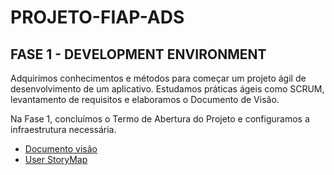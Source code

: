 # PROJETO-FIAP-ADS

## FASE 1 - DEVELOPMENT ENVIRONMENT 

Adquirimos conhecimentos e métodos para começar um projeto ágil de desenvolvimento de um aplicativo. Estudamos práticas ágeis como SCRUM, levantamento de requisitos e elaboramos o Documento de Visão. 

Na Fase 1, concluímos o Termo de Abertura do Projeto e configuramos a infraestrutura necessária. 

- [Documento visão](Fase1%20Atividades/Fase%201%20-%20Documento%20Vis%C3%A3o.pdf)
- [User StoryMap](Fase1%20Atividades/Fase%201%20-%20StoryMap.pdf)


